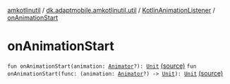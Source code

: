 [amkotlinutil](../../index.md) / [dk.adaptmobile.amkotlinutil.util](../index.md) / [KotlinAnimationListener](index.md) / [onAnimationStart](./on-animation-start.md)

# onAnimationStart

`fun onAnimationStart(animation: `[`Animator`](https://developer.android.com/reference/android/animation/Animator.html)`?): `[`Unit`](https://kotlinlang.org/api/latest/jvm/stdlib/kotlin/-unit/index.html) [(source)](https://github.com/adaptmobile-organization/amkotlinutil/tree/master/amkotlinutil/amkotlinutil/src/main/java/dk/adaptmobile/amkotlinutil/util/KotlinAnimationListener.kt#L28)
`fun onAnimationStart(func: (animation: `[`Animator`](https://developer.android.com/reference/android/animation/Animator.html)`?) -> `[`Unit`](https://kotlinlang.org/api/latest/jvm/stdlib/kotlin/-unit/index.html)`): `[`Unit`](https://kotlinlang.org/api/latest/jvm/stdlib/kotlin/-unit/index.html) [(source)](https://github.com/adaptmobile-organization/amkotlinutil/tree/master/amkotlinutil/amkotlinutil/src/main/java/dk/adaptmobile/amkotlinutil/util/KotlinAnimationListener.kt#L32)